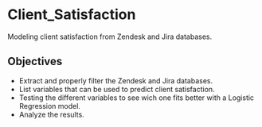# Client_Satisfaction
Modeling client satisfaction from Zendesk and Jira databases.

## Objectives
- Extract and properly filter the Zendesk and Jira databases.
- List variables that can be used to predict client satisfaction.
- Testing the different variables to see wich one fits better with a Logistic Regression model.
- Analyze the results.
